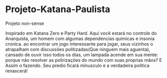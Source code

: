 # Projeto-Katana-Paulista

Projeto non-sense

Inspirado em Katana Zero e Party Hard. Aqui você estará no controle do Anarquista, um homem com algumas dependencias quimicas e insonia cronica. ao encontrar um jogo interessante para jogar, seus vizinhos o atrapalham com discussões politizadas(Que ninguem mais aguenta), cansado de ouvir isso todos os dias, um lampada acende em sua mente: porque não resolver as polirizações do mundo com suas proprias mãos? 
E Assim o fazendo. Seu predio ficará minusculo e a verdadeira politica renascerá!
